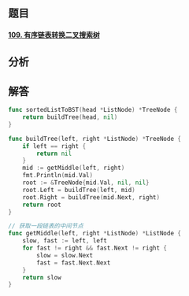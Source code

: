 ## 题目

#### [109. 有序链表转换二叉搜索树](https://leetcode-cn.com/problems/convert-sorted-list-to-binary-search-tree/)



## 分析



## 解答

```go
func sortedListToBST(head *ListNode) *TreeNode {
	return buildTree(head, nil)
}

func buildTree(left, right *ListNode) *TreeNode {
    if left == right {
        return nil
    }
    mid := getMiddle(left, right)
    fmt.Println(mid.Val)
    root := &TreeNode{mid.Val, nil, nil}
    root.Left = buildTree(left, mid)
    root.Right = buildTree(mid.Next, right)
    return root
}

// 获取一段链表的中间节点
func getMiddle(left, right *ListNode) *ListNode {
    slow, fast := left, left
    for fast != right && fast.Next != right {
        slow = slow.Next
        fast = fast.Next.Next
    }
    return slow
}
```

